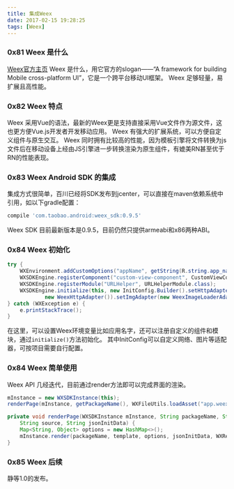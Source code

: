 ```yaml
---
title: 集成Weex
date: 2017-02-15 19:28:25
tags: [Weex]
---
```


### 0x81 Weex 是什么

[Weex官方主页]("https://weex-project.io/","Weex")
Weex 是什么，用它官方的slogan——“A framework for building Mobile cross-platform UI”，它是一个跨平台移动UI框架。
Weex 足够轻量，易扩展且高性能。

### 0x82 Weex 特点

Weex 采用Vue的语法，最新的Weex更是支持直接采用Vue文件作为源文件，这也更方便Vue.js开发者开发移动应用。
Weex 有强大的扩展系统，可以方便自定义组件与原生交互。
Weex 同时拥有比较高的性能，因为模板引擎将文件转换为js文件后在移动设备上经由JS引擎进一步转换渲染为原生组件，有媲美RN甚至优于RN的性能表现。

### 0x83 Weex Android SDK 的集成

集成方式很简单，百川已经将SDK发布到jcenter，可以直接在maven依赖系统中引用，如以下gradle配置：

```Groovy
compile 'com.taobao.android:weex_sdk:0.9.5'
```

Weex SDK 目前最新版本是0.9.5，目前仍然只提供armeabi和x86两种ABI。

### 0x84 Weex 初始化

```Java
try {
    WXEnvironment.addCustomOptions("appName", getString(R.string.app_name));
    WXSDKEngine.registerComponent("custom-view-component", CustomViewComponent.class);
    WXSDKEngine.registerModule("URLHelper", URLHelperModule.class);
    WXSDKEngine.initialize(this, new InitConfig.Builder().setHttpAdapter(
            new WeexHttpAdapter()).setImgAdapter(new WeexImageLoaderAdapter()).build());
} catch (WXException e) {
    e.printStackTrace();
}
```

在这里，可以设置Weex环境变量比如应用名字，还可以注册自定义的组件和模块，通过`initialize()`方法初始化。
其中InitConfig可以自定义网络、图片等适配器，可按项目需要自行配置。

### 0x84 Weex 简单使用

Weex API 几经迭代，目前通过render方法即可以完成界面的渲染。

```Java
mInstance = new WXSDKInstance(this);
renderPage(mInstance, getPackageName(), WXFileUtils.loadAsset("app.weex.js", this), WEEX_INDEX_URL, "{\"os\":\"android\"}");

private void renderPage(WXSDKInstance mInstance, String packageName, String template,
    String source, String jsonInitData) {
    Map<String, Object> options = new HashMap<>();
    mInstance.render(packageName, template, options, jsonInitData, WXRenderStrategy.APPEND_ASYNC);
}
```

### 0x85 Weex 后续

静等1.0的发布。
